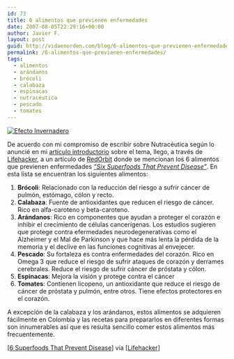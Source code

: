 ```yaml
---
id: 73
title: 6 alimentos que previenen enfermedades
date: 2007-08-05T22:29:16+00:00
author: Javier F.
layout: post
guid: http://vidaenorden.com/blog/6-alimentos-que-previenen-enfermedades/
permalink: /6-alimentos-que-previenen-enfermedades/
tags:
  - alimentos
  - arándanos
  - brócoli
  - calabaza
  - espinacas
  - nutracéutica
  - pescado
  - tomates
---
```

[<img src="http://localhost/blog/wp-content/uploads/2007/08/tomates-por-doctor_bob.jpg" class="left" alt="Efecto Invernadero" />](http://morguefile.com/archive/?display=51813 "foto por doctor_bob")

De acuerdo con mi compromiso de escribir sobre Nutracéutica según lo anuncié en mi [artículo introductorio](http://localhost/blog/nutraceutica/) sobre el tema, llego, a través de [Lifehacker](http://lifehacker.com/software/health/prevent-disease-with-these-6-superfoods-285679.php), a un artículo de [RedOrbit](http://www.redorbit.com) donde se mencionan los 6 alimentos que previenen enfermedades _[&#8220;Six Superfoods That Prevent Disease&#8221;](http://www.redorbit.com/news/health/1020788/6_superfoods_that_prevent_disease/index.html)_. En esta lista se encuentran los siguientes alimentos:

  1. **Brócoli**: Relacionado con la reducción del riesgo a sufrir cáncer de pulmón, estómago, cólon y recto.
  2. **Calabaza**: Fuente de antioxidantes que reducen el riesgo de cáncer. Rico en alfa-caroteno y beta-caroteno.
  3. **Arándanos**: Rico en componentes que ayudan a proteger el corazón e inhibir el crecimiento de células cancerígenas. Los estudios sugieren que protege contra efermedades neurodegenerativas como el Alzheimer y el Mal de Parkinson y que hace más lenta la pérdida de la memoria y el declive en las funciones cognitivas al envejecer.
  4. **Pescado**: Su fortaleza es contra enfermedades del corazón. Rico en Omega 3 que reduce el riesgo de sufrir ataques de corazón y derrames cerebrales. Reduce el riesgo de sufrir cáncer de próstata y cólon.
  5. **Espinacas**: Mejora la visión y protege contra el cáncer
  6. **Tomates**: Contienen licopeno, un antioxidante que reduce el riesgo de cáncer de próstata y pulmón, entre otros. Tiene efectos protectores en el corazón.

A excepción de la calabaza y los arándanos, estos alimentos se adquieren fácilmente en Colombia y las recetas para prepararlos en diferentes formas son innumerables así que es resulta sencillo comer estos alimentos más frecuentemente.

[[6 Superfoods That Prevent Disease](http://www.redorbit.com/news/health/1020788/6_superfoods_that_prevent_disease/index.html)] via [[Lifehacker](http://lifehacker.com/software/health/prevent-disease-with-these-6-superfoods-285679.php)]